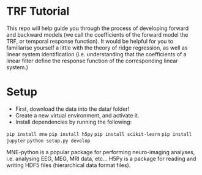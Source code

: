 # TRF Tutorial

This repo will help guide you through the process of developing forward and backward models (we call the coefficients of the forward model the TRF, or temporal response function). It would be helpful for you to familiarise yourself a little with the theory of ridge regression, as well as linear system identification (i.e. understanding that the coefficients of a linear filter define the response function of the corresponding linear system.)

# Setup

- First, download the data into the data/ folder!
- Create a new virtual environment, and activate it.
- Install dependencies by running the following:

`pip install mne`
`pip install h5py`
`pip install scikit-learn`
`pip install jupyter`
`python setup.py develop`

MNE-python is a popular package for performing neuro-imaging analyses, i.e. analysing EEG, MEG, MRI data, etc... H5Py is a package for reading and writing HDF5 files (hierarchical data format files).
